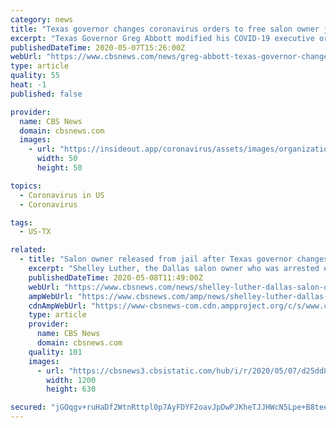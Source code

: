 ```yaml
---
category: news
title: "Texas governor changes coronavirus orders to free salon owner jailed for refusing to close"
excerpt: "Texas Governor Greg Abbott modified his COVID-19 executive orders on Thursday, effectively setting free a woman jailed for refusing to close her business. Dallas salon owner Shelley Luther is serving a seven-day jail sentence for violating statewide stay-at-home orders."
publishedDateTime: 2020-05-07T15:26:00Z
webUrl: "https://www.cbsnews.com/news/greg-abbott-texas-governor-changes-orders-free-salon-owner-shelley-luther/"
type: article
quality: 55
heat: -1
published: false

provider:
  name: CBS News
  domain: cbsnews.com
  images:
    - url: "https://insideout.app/coronavirus/assets/images/organizations/cbsnews.com-50x50.jpg"
      width: 50
      height: 50

topics:
  - Coronavirus in US
  - Coronavirus

tags:
  - US-TX

related:
  - title: "Salon owner released from jail after Texas governor changes coronavirus orders"
    excerpt: "Shelley Luther, the Dallas salon owner who was arrested earlier this week for violating a stay-at-home order by reopening her business, was released from jail on Thursday. Texas Governor Greg Abbott modified his COVID-19 executive orders earlier in the day,"
    publishedDateTime: 2020-05-08T11:49:00Z
    webUrl: "https://www.cbsnews.com/news/shelley-luther-dallas-salon-owner-released-jail-greg-abbott-texas/"
    ampWebUrl: "https://www.cbsnews.com/amp/news/shelley-luther-dallas-salon-owner-released-jail-greg-abbott-texas/"
    cdnAmpWebUrl: "https://www-cbsnews-com.cdn.ampproject.org/c/s/www.cbsnews.com/amp/news/shelley-luther-dallas-salon-owner-released-jail-greg-abbott-texas/"
    type: article
    provider:
      name: CBS News
      domain: cbsnews.com
    quality: 101
    images:
      - url: "https://cbsnews3.cbsistatic.com/hub/i/r/2020/05/07/d25dd82c-772c-44ba-865d-acc05d4b3988/thumbnail/1200x630g2/9f324a3de52d1a29f340126d955a70c0/ap-20128708740033.jpg"
        width: 1200
        height: 630

secured: "jGOqgv+ruHaDf2WtnRttpl0p7AyFDYF2oavJpDwPJKheTJJHWcN5Lpe+B8teeQ896M1NhAfPCC0nsl4T8T1XzEpTeB1w6mPrEXWG1cpb8Y0ASADqgJ8LgRhxmrY3EHKMLoig1CuGbBFXuUGzIyCsosaZt0EuTV7Mig+PfoIY1eEUJ6YxB9dyhTd5q8CudMx0GVPJVgN73noLqi49dB3rYKgNJMrEAEWpOJoZU6STCg2HICwLEoo7EKxeMs+ESc+kes+wddeEOHvqPdgmzeh6JWByRvw93H/KgPx3Xw63C8nrOpzQTkwksBKW9FspaYOpJUfb1yvnpQy7EcJpEsT/WyQbH/L3WNRLCC25IYMPqwUoYwxGouDRWL6B0k1051rsw1pfjaWigdgGfVaUECB3MADS8Lvo0iYBKHHcO1PpqkDLsumGQqMZghsfkPHEjsrLJizWhuQbYV5vybyPmVI6TosCBRHqFYpNLgY7eA1HeWE=;3Itsm+PKJkuXPbyEiXWUQg=="
---
```



